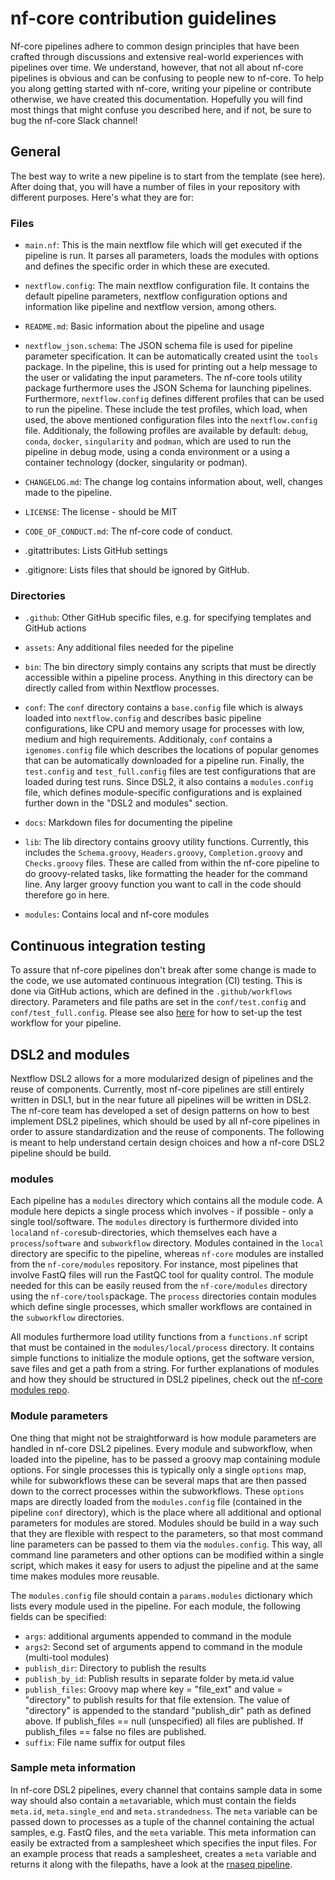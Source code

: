 # nf-core contribution guidelines

Nf-core pipelines adhere to common design principles that have been crafted through discussions and extensive real-world experiences with pipelines over time. We understand, however, that not all about nf-core pipelines is obvious and can be confusing to people new to nf-core. To help you along getting started with nf-core, writing your pipeline or contribute otherwise, we have created this documentation. Hopefully you will find most things that might confuse you described here, and if not, be sure to bug the nf-core Slack channel!

## General

The best way to write a new pipeline is to start from the template (see here). After doing that, you will have a number of files in your repository with different purposes. Here's what they are for:

### Files

* `main.nf`: This is the main nextflow file which will get executed if the pipeline is run. It parses all parameters, loads the modules with options and defines the specific order in which these are executed.

* `nextflow.config`: The main nextflow configuration file. It contains the default pipeline parameters, nextflow configuration options and information like pipeline and nextflow version, among others.

* `README.md`: Basic information about the pipeline and usage

* `nextflow_json.schema`: The JSON schema file is used for pipeline parameter specification. It can be automatically created usint the `tools` package. In the pipeline, this is used for printing out a help message to the user or validating the input parameters. The nf-core tools utility package furthermore uses the JSON Schema for launching pipelines. Furthermore, `nextflow.config` defines different profiles that can be used to run the pipeline. These include the test profiles, which load, when used, the above mentioned configuration files into the `nextflow.config` file. Additionaly, the following profiles are available by default: `debug`, `conda`, `docker`, `singularity` and `podman`‚ which are used to run the pipeline in debug mode, using a conda environment or a using a container technology (docker, singularity or podman).

* `CHANGELOG.md`: The change log contains information about, well, changes made to the pipeline.

* `LICENSE`: The license - should be MIT

* `CODE_OF_CONDUCT.md`: The nf-core code of conduct.

* .gitattributes: Lists GitHub settings

* .gitignore: Lists files that should be ignored by GitHub.

### Directories

* `.github`: Other GitHub specific files, e.g. for specifying templates and GitHub actions

* `assets`: Any additional files needed for the pipeline

* `bin`: The bin directory simply contains any scripts that must be directly accessible within a pipeline process. Anything in this directory can be directly called from within Nextflow processes.

* `conf`: The `conf` directory contains a `base.config` file which is always loaded into `nextflow.config` and describes basic pipeline configurations, like CPU and memory usage for processes with low, medium and high requirements. Additionaly, `conf` contains a `igenomes.config` file which describes the locations of popular genomes that can be automatically downloaded for a pipeline run. Finally, the `test.config` and `test_full.config` files are test configurations that are loaded during test runs. Since DSL2, it also contains a `modules.config` file, which defines module-specific configurations and is explained further down in the "DSL2 and modules" section.

* `docs`: Markdown files for documenting the pipeline

* `lib`: The lib directory contains groovy utility functions. Currently, this includes the `Schema.groovy`, `Headers.groovy`, `Completion.groovy` and `Checks.groovy` files. These are called from within the nf-core pipeline to do groovy-related tasks, like formatting the header for the command line. Any larger groovy function you want to call in the code should therefore go in here.

* `modules`: Contains local and nf-core modules

## Continuous integration testing

To assure that nf-core pipelines don't break after some change is made to the code, we use automated continuous integration (CI) testing. This is done via GitHub actions, which are defined in the `.github/workflows` directory. Parameters and file paths are set in the `conf/test.config` and `conf/test_full.config`. Please see also [here](https://nf-co.re/developers/adding_pipelines#add-some-test-data) for how to set-up the test workflow for your pipeline.

## DSL2 and modules

Nextflow DSL2 allows for a more modularized design of pipelines and the reuse of components. Currently, most nf-core pipelines are still entirely written in DSL1, but in the near future all pipelines will be written in DSL2. The nf-core team has developed a set of design patterns on how to best implement DSL2 pipelines, which should be used by all nf-core pipelines in order to assure standardization and the reuse of components. The following is meant to help understand certain design choices and how a nf-core DSL2 pipeline should be build.

### modules

Each pipeline has a `modules` directory which contains all the module code. A module here depicts a single process which involves - if possible - only a single tool/software. The `modules` directory is furthermore divided into `local`and `nf-core`sub-directories, which themselves each have a `process`/`software` and `subworkflow` directory. Modules contained in the `local` directory are specific to the pipeline, whereas `nf-core` modules are installed from the `nf-core/modules` repository. For instance, most pipelines that involve FastQ files will run the FastQC tool for quality control. The module needed for this can be easily reused from the `nf-core/modules` directory using the `nf-core/tools`package. The `process` directories contain modules which define single processes, which smaller workflows are contained in the `subworkflow` directories.

All modules furthermore load utility functions from a `functions.nf` script that must be contained in the `modules/local/process` directory. It contains simple functions to initialize the module options, get the software version, save files and get a path from a string. For further explanations of modules and how they should be structured in DSL2 pipelines, check out the [nf-core modules repo](https://github.com/nf-core/modules).

### Module parameters

One thing that might not be straightforward is how module parameters are handled in nf-core DSL2 pipelines. Every module and subworkflow, when loaded into the pipeline, has to be passed a groovy map containing module options. For single processes this is typically only a single `options` map, while for subworkflows these can be several maps that are then passed down to the correct processes within the subworkflows. These `options` maps are directly loaded from the `modules.config` file (contained in the pipeline `conf` directory), which is the place where all additional and optional parameters for modules are stored. Modules should be build in a way such that they are flexible with respect to the parameters, so that most command line parameters can be passed to them via the `modules.config`. This way, all command line parameters and other options can be modified within a single script, which makes it easy for users to adjust the pipeline and at the same time makes modules more reusable.

The `modules.config` file should contain a `params.modules` dictionary which lists every module used in the pipeline. For each module, the following fields can be specified:

* `args`: additional arguments appended to command in the module
* `args2`: Second set of arguments append to command in the module (multi-tool modules)
* `publish_dir`: Directory to publish the results
* `publish_by_id`: Publish results in separate folder by meta.id value
* `publish_files`: Groovy map where key = "file_ext" and value = "directory" to publish results for that file extension. The value of "directory" is appended to the standard "publish_dir" path as defined above. If publish_files == null (unspecified) all files are published. If publish_files == false no files are published.
* `suffix`: File name suffix for output files

### Sample meta information

In nf-core DSL2 pipelines, every channel that contains sample data in some way should also contain a `meta`variable, which must contain the fields `meta.id`, `meta.single_end` and `meta.strandedness`. The `meta` variable can be passed down to processes as a tuple of the channel containing the actual samples, e.g. FastQ files, and the `meta` variable. This meta information can easily be extracted from a samplesheet which specifies the input files. For an example process that reads a samplesheet, creates a `meta` variable and returns it along with the filepaths, have a look at the [rnaseq pipeline](https://github.com/nf-core/rnaseq/blob/master/modules/local/process/samplesheet_check.nf).

